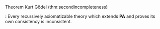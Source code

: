 Theorem Kurt Gödel (thm:secondincompleteness)

: Every recursively axiomatizable theory which extends __PA__ and proves its own consistency is inconsistent.

